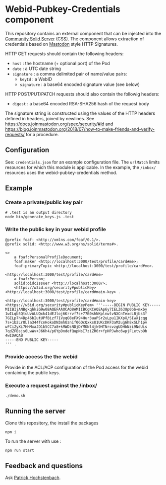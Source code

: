 # Webid-Pubkey-Credentials component

This repository contains an external component that can be injected into the 
[Community Solid Server](https://github.com/CommunitySolidServer/CommunitySolidServer) (CSS).
The component allows extraction of credentials based on [Mastodon](https://docs.joinmastodon.org/spec/security/#ld) style HTTP Signatures.

HTTP GET requests should contain the following headers:

- `host` : the hostname (+ optional port) of the Pod
- `date` : a UTC date string
- `signature` : a comma delimited pair of name/value pairs:
    - `keyId` : a WebID
    - `signature` : a base64 encoded signature value (see below)

HTTP POST/PUT/PATCH requests should also contain the followig headers:

- `digest` : a base64 encoded RSA-SHA256 hash of the request body

The signature string is constructed using the values of the HTTP headers defined in headers, joined by newlines. See https://docs.joinmastodon.org/spec/security/#ld and https://blog.joinmastodon.org/2018/07/how-to-make-friends-and-verify-requests/ for a procedure.

## Configuration

See: `credentials.json` for an example configuration file. The `urlMatch` limits resources
for which this module is applicable. In the example, the  `/inbox/` resources uses the
webid-pubkey-credentials method.

## Example

### Create a private/public key pair

```
# .test is an output directory
node bin/generate_keys.js .test
```

### Write the public key in your webid profile

```
@prefix foaf: <http://xmlns.com/foaf/0.1/>.
@prefix solid: <http://www.w3.org/ns/solid/terms#>.

<>
    a foaf:PersonalProfileDocument;
    foaf:maker <http://localhost:3000/test/profile/card#me>;
    foaf:primaryTopic <http://localhost:3000/test/profile/card#me>.

<http://localhost:3000/test/profile/card#me>
    a foaf:Person;
    solid:oidcIssuer <http://localhost:3000/>;
    <https://w3id.org/security#publicKey> <http://localhost:3000/test/profile/card#main-key> .

<http://localhost:3000/test/profile/card#main-key> <https://w3id.org/security#publicKeyPem> '''-----BEGIN PUBLIC KEY-----
MIIBIjANBgkqhkiG9w0BAQEFAAOCAQ8AMIIBCgKCAQEAp6y7IELZ63Up0bb+mxby
1wILqb5QtuUvALUQxk41dEJloj6Krrvf7s+77B0shNKplnwlvNXCnTexdLBjbs3f
7GELp7h4Dp46bIutUPfBizf71VyqO8eFX94Hur3uaPSr2uLpu1IKXpX/SIwXjcqg
7s+1b2LrOLla344TcnHokoDN3mhUznif0GOcQxksU1UKcDKF3aM2ug6h8xSLh1pv
wFCiZyXi7HHMxaJD1b5CC7a8+kMWDsNDjDYMKNl4jk9HTNrcvzgUDHbNzi9NdUis
7qdZFBsjs0LwWv+J6Kh4/p6YpDndefQupNsI7ziZR6r+fpHPJwhc6wpjFLetvbOh
4wIDAQAB
-----END PUBLIC KEY-----
''' .
```

### Provide access the the webid

Provide in the ACL/ACP configuration of the Pod access for the webid containing
the public keys.

### Execute a request against the /inbox/

```
./demo.sh
```

## Running the server

Clone this repository, the install the packages

```
npm i
```

To run the server with use :

```
npm run start
```

## Feedback and questions

Ask [Patrick Hochstenbach](mailto:Patrick.Hochstenbach@UGent.be).